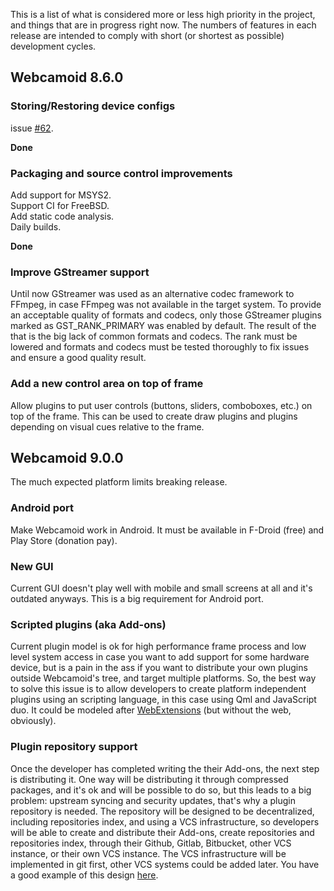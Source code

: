 This is a list of what is considered more or less high priority in the project, and things that are in progress right now. The numbers of features in each release are intended to comply with short (or shortest as possible) development cycles.

## Webcamoid 8.6.0

### Storing/Restoring device configs

issue [#62](https://github.com/webcamoid/webcamoid/issues/62).

**Done**

### Packaging and source control improvements

Add support for MSYS2.  
Support CI for FreeBSD.  
Add static code analysis.  
Daily builds.  

**Done**

### Improve GStreamer support

Until now GStreamer was used as an alternative codec framework to FFmpeg, in case FFmpeg was not available in the target system. To provide an acceptable quality of formats and codecs, only those GStreamer plugins marked as GST_RANK_PRIMARY was enabled by default. The result of the that is the big lack of common formats and codecs. The rank must be lowered and formats and codecs must be tested thoroughly to fix issues and ensure a good quality result.

### Add a new control area on top of frame

Allow plugins to put user controls (buttons, sliders, comboboxes, etc.) on top of the frame. This can be used to create draw plugins and plugins depending on visual cues relative to the frame.

## Webcamoid 9.0.0

The much expected platform limits breaking release.

### Android port

Make Webcamoid work in Android. It must be available in F-Droid (free) and Play Store (donation pay).

### New GUI

Current GUI doesn't play well with mobile and small screens at all and it's outdated anyways. This is a big requirement for Android port.

### Scripted plugins (aka Add-ons)

Current plugin model is ok for high performance frame process and low level system access in case you want to add support for some hardware device, but is a pain in the ass if you want to distribute your own plugins outside Webcamoid's tree, and target multiple platforms. So, the best way to solve this issue is to allow developers to create platform independent plugins using an scripting language, in this case using Qml and JavaScript duo. It could be modeled after [WebExtensions](https://developer.mozilla.org/en-US/Add-ons/WebExtensions) (but without the web, obviously).

### Plugin repository support

Once the developer has completed writing the their Add-ons, the next step is distributing it. One way will be distributing it through compressed packages, and it's ok and will be possible to do so, but this leads to a big problem: upstream syncing and security updates, that's why a plugin repository is needed. 
The repository will be designed to be decentralized, including repositories index, and using a VCS infrastructure, so developers will be able to create and distribute their Add-ons, create repositories and repositories index, through their Github, Gitlab, Bitbucket, other VCS instance, or their own VCS instance. The VCS infrastructure will be implemented in git first, other VCS systems could be added later. You have a good example of this design [here](https://github.com/Homebrew).
